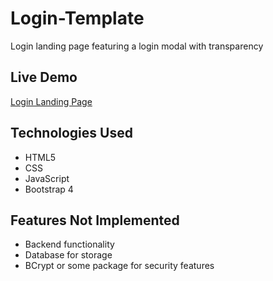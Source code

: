 # Login-Template

Login landing page featuring a login modal with transparency


## Live Demo

[Login Landing Page](https://thelegendaryphoenix.github.io/Login-Template/)


## Technologies Used

- HTML5
- CSS
- JavaScript
- Bootstrap 4


## Features Not Implemented

- Backend functionality
- Database for storage
- BCrypt or some package for security features


